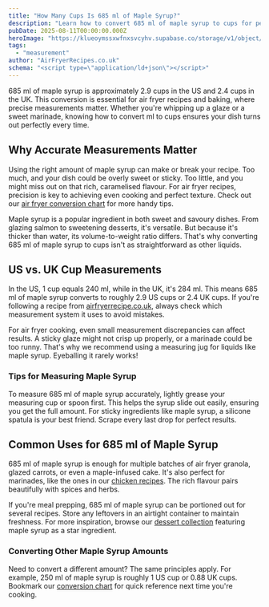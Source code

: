 ```yaml
---
title: "How Many Cups Is 685 ml of Maple Syrup?"
description: "Learn how to convert 685 ml of maple syrup to cups for perfect baking and air fryer recipes. Get accurate measurements in seconds!"
pubDate: 2025-08-11T00:00:00.000Z
heroImage: "https://klueoymssxwfnxsvcyhv.supabase.co/storage/v1/object/public/md/how-many-cups-is-685-ml-of-maple-syrup-5ebf3ed5.webp"
tags:
  - "measurement"
author: "AirFryerRecipes.co.uk"
schema: "<script type=\"application/ld+json\"></script>"
---
```


<p>685 ml of maple syrup is approximately 2.9 cups in the US and 2.4 cups in the UK. This conversion is essential for air fryer recipes and baking, where precise measurements matter. Whether you're whipping up a glaze or a sweet marinade, knowing how to convert ml to cups ensures your dish turns out perfectly every time.</p>

<h2>Why Accurate Measurements Matter</h2>
<p>Using the right amount of maple syrup can make or break your recipe. Too much, and your dish could be overly sweet or sticky. Too little, and you might miss out on that rich, caramelised flavour. For air fryer recipes, precision is key to achieving even cooking and perfect texture. Check out our <a href=https://www.airfryerrecipe.co.uk/air-fryer-conversion-chart>air fryer conversion chart</a> for more handy tips.</p>
<p>Maple syrup is a popular ingredient in both sweet and savoury dishes. From glazing salmon to sweetening desserts, it's versatile. But because it's thicker than water, its volume-to-weight ratio differs. That's why converting 685 ml of maple syrup to cups isn't as straightforward as other liquids.</p>

<h2>US vs. UK Cup Measurements</h2>
<p>In the US, 1 cup equals 240 ml, while in the UK, it's 284 ml. This means 685 ml of maple syrup converts to roughly 2.9 US cups or 2.4 UK cups. If you're following a recipe from <a href=https://www.airfryerrecipe.co.uk/recipes>airfryerrecipe.co.uk</a>, always check which measurement system it uses to avoid mistakes.</p>
<p>For air fryer cooking, even small measurement discrepancies can affect results. A sticky glaze might not crisp up properly, or a marinade could be too runny. That's why we recommend using a measuring jug for liquids like maple syrup. Eyeballing it rarely works!</p>

<h3>Tips for Measuring Maple Syrup</h3>
<p>To measure 685 ml of maple syrup accurately, lightly grease your measuring cup or spoon first. This helps the syrup slide out easily, ensuring you get the full amount. For sticky ingredients like maple syrup, a silicone spatula is your best friend. Scrape every last drop for perfect results.</p>

<h2>Common Uses for 685 ml of Maple Syrup</h2>
<p>685 ml of maple syrup is enough for multiple batches of air fryer granola, glazed carrots, or even a maple-infused cake. It's also perfect for marinades, like the ones in our <a href=https://www.airfryerrecipe.co.uk/recipe-category/chicken>chicken recipes</a>. The rich flavour pairs beautifully with spices and herbs.</p>
<p>If you're meal prepping, 685 ml of maple syrup can be portioned out for several recipes. Store any leftovers in an airtight container to maintain freshness. For more inspiration, browse our <a href=https://www.airfryerrecipe.co.uk/recipe-category/dessert>dessert collection</a> featuring maple syrup as a star ingredient.</p>

<h3>Converting Other Maple Syrup Amounts</h3>
<p>Need to convert a different amount? The same principles apply. For example, 250 ml of maple syrup is roughly 1 US cup or 0.88 UK cups. Bookmark our <a href=https://www.airfryerrecipe.co.uk/air-fryer-conversion-chart>conversion chart</a> for quick reference next time you're cooking.</p>